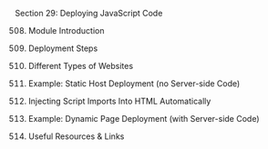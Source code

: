 Section 29: Deploying JavaScript Code

508. Module Introduction

509. Deployment Steps

510. Different Types of Websites

511. Example: Static Host Deployment (no Server-side Code)

512. Injecting Script Imports Into HTML Automatically

513. Example: Dynamic Page Deployment (with Server-side Code)

514. Useful Resources & Links

